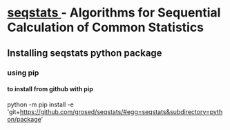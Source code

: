 # <u> seqstats </u> - Algorithms for Sequential Calculation of Common Statistics </u>

## Installing seqstats python package

### using pip

#### to install from github with pip

python -m pip install -e 'git+https://github.com/grosed/seqstats/#egg=seqstats&subdirectory=python/package'
